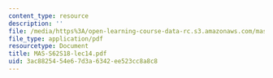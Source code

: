 ```yaml
---
content_type: resource
description: ''
file: /media/https%3A/open-learning-course-data-rc.s3.amazonaws.com/mas-s62-cryptocurrency-engineering-and-design-spring-2018/3ac8825454e67d3a6342ee523cc8a8c8_MAS-S62S18-lec14.pdf
file_type: application/pdf
resourcetype: Document
title: MAS-S62S18-lec14.pdf
uid: 3ac88254-54e6-7d3a-6342-ee523cc8a8c8
---
```


